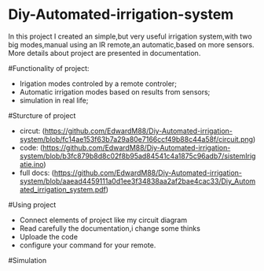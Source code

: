 # Diy-Automated-irrigation-system
In this project I created an simple,but very useful irrigation system,with two big modes,manual using an IR remote,an automatic,based on more sensors.
More details about project are presented in documentation.


#Functionality of project:
  * Irigation modes controled by a remote controler;
  * Automatic irrigation modes based on results from sensors;
  * simulation in real life;

#Sturcture of project
 * circut: (https://github.com/EdwardM88/Diy-Automated-irrigation-system/blob/fc14ae153f63b7a29a80e7166ccf49b88c44a58f/circuit.png)
 * code: (https://github.com/EdwardM88/Diy-Automated-irrigation-system/blob/b3fc879b8d8c02f8b95ad84541c4a1875c96adb7/sistemIrigatie.ino)
 * full docs: (https://github.com/EdwardM88/Diy-Automated-irrigation-system/blob/aaead4459111a0d1ee3f34838aa2af2bae4cac33/Diy_Automated_irrigation_system.pdf)

#Using project 
  * Connect elements of project like my circuit diagram
  * Read carefully the documentation,i change some thinks
  * Uploade the code
  * configure your command for your remote.

#Simulation

